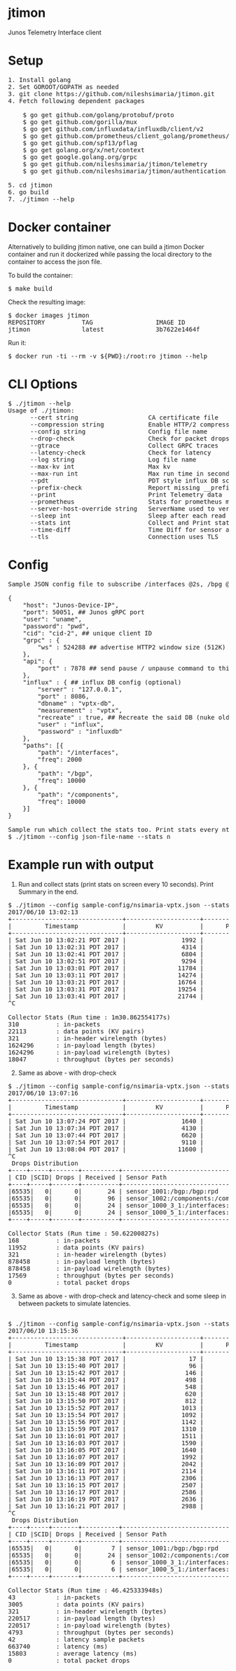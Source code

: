 # jtimon
Junos Telemetry Interface client

# Setup
<pre>
1. Install golang
2. Set GOROOT/GOPATH as needed
3. git clone https://github.com/nileshsimaria/jtimon.git
4. Fetch following dependent packages

    $ go get github.com/golang/protobuf/proto
    $ go get github.com/gorilla/mux
    $ go get github.com/influxdata/influxdb/client/v2
    $ go get github.com/prometheus/client_golang/prometheus/promhttp
    $ go get github.com/spf13/pflag
    $ go get golang.org/x/net/context
    $ go get google.golang.org/grpc
    $ go get github.com/nileshsimaria/jtimon/telemetry
    $ go get github.com/nileshsimaria/jtimon/authentication

5. cd jtimon
6. go build
7. ./jtimon --help
</pre>

# Docker container

Alternatively to building jtimon native, one can build a jtimon Docker container and
run it dockerized while passing the local directory to the container to access the 
json file.

To build the container:

<pre>
$ make build
</pre>

Check the resulting image:

<pre>
$ docker images jtimon
REPOSITORY          TAG                 IMAGE ID            CREATED             SIZE
jtimon              latest              3b7622e1464f        6 minutes ago       174MB
</pre>

Run it:

<pre>
$ docker run -ti --rm -v ${PWD}:/root:ro jtimon --help
</pre>


# CLI Options

<pre>
$ ./jtimon --help
Usage of ./jtimon:
      --cert string                   CA certificate file
      --compression string            Enable HTTP/2 compression (gzip, deflate)
      --config string                 Config file name
      --drop-check                    Check for packet drops
      --gtrace                        Collect GRPC traces
      --latency-check                 Check for latency
      --log string                    Log file name
      --max-kv int                    Max kv
      --max-run int                   Max run time in seconds
      --pdt                           PDT style influx DB schema
      --prefix-check                  Report missing __prefix__ in telemetry packet
      --print                         Print Telemetry data
      --prometheus                    Stats for prometheus monitoring system
      --server-host-override string   ServerName used to verify the hostname
      --sleep int                     Sleep after each read (ms)
      --stats int                     Collect and Print statistics periodically
      --time-diff                     Time Diff for sensor analysis using InfluxDB
      --tls                           Connection uses TLS
</pre>      

# Config
<pre>
Sample JSON config file to subscribe /interfaces @2s, /bpg @10s and /components @10s.

{
    "host": "Junos-Device-IP",
    "port": 50051, ## Junos gRPC port
    "user": "uname", 
    "password": "pwd",
    "cid": "cid-2", ## unique client ID
    "grpc" : {
        "ws" : 524288 ## advertise HTTP2 window size (512K) (default 64K)
    },
    "api": {
        "port" : 7878 ## send pause / unpause command to this port (optional)
    },
    "influx" : { ## influx DB config (optional)
        "server" : "127.0.0.1",
        "port" : 8086,
        "dbname" : "vptx-db",
        "measurement" : "vptx",
        "recreate" : true, ## Recreate the said DB (nuke old one)
        "user" : "influx",
        "password" : "influxdb"
    },    
    "paths": [{
        "path": "/interfaces",
        "freq": 2000
	}, {
        "path": "/bgp",
        "freq": 10000
	}, {
        "path": "/components",
        "freq": 10000
    }]
}

Sample run which collect the stats too. Print stats every nth second.
$ ./jtimon --config json-file-name --stats n 
</pre>

# Example run with output

1. Run and collect stats (print stats on screen every 10 seconds). Print Summary in the end.

<pre>
$ ./jtimon --config sample-config/nsimaria-vptx.json --stats 10
2017/06/10 13:02:13
+------------------------------+--------------------+--------------------+--------------------+--------------------+
|         Timestamp            |        KV          |      Packets       |       Bytes        |     Bytes(wire)    |
+------------------------------+--------------------+--------------------+--------------------+--------------------+
| Sat Jun 10 13:02:21 PDT 2017 |               1992 |                 28 |             146416 |             146416 |
| Sat Jun 10 13:02:31 PDT 2017 |               4314 |                 62 |             318344 |             318344 |
| Sat Jun 10 13:02:41 PDT 2017 |               6804 |                 97 |             501354 |             501354 |
| Sat Jun 10 13:02:51 PDT 2017 |               9294 |                132 |             684364 |             684364 |
| Sat Jun 10 13:03:01 PDT 2017 |              11784 |                167 |             867374 |             867374 |
| Sat Jun 10 13:03:11 PDT 2017 |              14274 |                202 |            1050384 |            1050384 |
| Sat Jun 10 13:03:21 PDT 2017 |              16764 |                237 |            1233402 |            1233402 |
| Sat Jun 10 13:03:31 PDT 2017 |              19254 |                272 |            1416432 |            1416432 |
| Sat Jun 10 13:03:41 PDT 2017 |              21744 |                307 |            1599462 |            1599462 |
^C

Collector Stats (Run time : 1m30.862554177s)
310          : in-packets
22113        : data points (KV pairs)
321          : in-header wirelength (bytes)
1624296      : in-payload length (bytes)
1624296      : in-payload wirelength (bytes)
18047        : throughput (bytes per seconds)
</pre>

2. Same as above - with drop-check

<pre>
$ ./jtimon --config sample-config/nsimaria-vptx.json --stats 10 --drop-check
2017/06/10 13:07:16
+------------------------------+--------------------+--------------------+--------------------+--------------------+
|         Timestamp            |        KV          |      Packets       |       Bytes        |     Bytes(wire)    |
+------------------------------+--------------------+--------------------+--------------------+--------------------+
| Sat Jun 10 13:07:24 PDT 2017 |               1640 |                 26 |             122482 |             122482 |
| Sat Jun 10 13:07:34 PDT 2017 |               4130 |                 61 |             305493 |             305493 |
| Sat Jun 10 13:07:44 PDT 2017 |               6620 |                 96 |             488503 |             488503 |
| Sat Jun 10 13:07:54 PDT 2017 |               9110 |                131 |             671513 |             671513 |
| Sat Jun 10 13:08:04 PDT 2017 |              11600 |                166 |             854523 |             854523 |
^C
 Drops Distribution
+----+-----+-------+----------+-------------------------------------------------------------------------------------------------------------------------+
| CID |SCID| Drops | Received | Sensor Path                                                                                                             |
+----+-----+-------+----------+-------------------------------------------------------------------------------------------------------------------------+
|65535|   0|      0|       24 | sensor_1001:/bgp:/bgp:rpd                                                                                               |
|65535|   0|      0|       96 | sensor_1002:/components:/components:chassisd                                                                            |
|65535|   0|      0|       24 | sensor_1000_3_1:/interfaces:/interfaces:mib2d                                                                           |
|65535|   0|      0|       24 | sensor_1000_5_1:/interfaces:/interfaces:xmlproxyd                                                                       |
+----+-----+-------+----------+-------------------------------------------------------------------------------------------------------------------------+

Collector Stats (Run time : 50.62200827s)
168          : in-packets
11952        : data points (KV pairs)
321          : in-header wirelength (bytes)
878458       : in-payload length (bytes)
878458       : in-payload wirelength (bytes)
17569        : throughput (bytes per seconds)
0            : total packet drops
</pre>

3. Same as above - with drop-check and latency-check and some sleep in between packets to simulate latencies.

<pre>

$ ./jtimon --config sample-config/nsimaria-vptx.json --stats 2 --drop-check --latency-check --sleep 1000
2017/06/10 13:15:36
+------------------------------+--------------------+--------------------+--------------------+--------------------+-----------------+
|         Timestamp            |        KV          |      Packets       |       Bytes        |     Bytes(wire)    | Average Latency |
+------------------------------+--------------------+--------------------+--------------------+--------------------+-----------------+
| Sat Jun 10 13:15:38 PDT 2017 |                 17 |                  1 |                901 |                901 |
| Sat Jun 10 13:15:40 PDT 2017 |                 96 |                  3 |               8501 |               8501 |             701 |
| Sat Jun 10 13:15:42 PDT 2017 |                146 |                  5 |              12669 |              12669 |            1592 |
| Sat Jun 10 13:15:44 PDT 2017 |                498 |                  7 |              36604 |              36604 |            2388 |
| Sat Jun 10 13:15:46 PDT 2017 |                548 |                  9 |              40220 |              40220 |            3067 |
| Sat Jun 10 13:15:48 PDT 2017 |                620 |                 11 |              47338 |              47338 |            3776 |
| Sat Jun 10 13:15:50 PDT 2017 |                812 |                 13 |              60355 |              60355 |            4522 |
| Sat Jun 10 13:15:52 PDT 2017 |               1013 |                 15 |              74107 |              74107 |            5261 |
| Sat Jun 10 13:15:54 PDT 2017 |               1092 |                 17 |              81709 |              81709 |            5944 |
| Sat Jun 10 13:15:56 PDT 2017 |               1142 |                 19 |              85877 |              85877 |            6672 |
| Sat Jun 10 13:15:59 PDT 2017 |               1310 |                 20 |              96959 |              96959 |            7035 |
| Sat Jun 10 13:16:01 PDT 2017 |               1511 |                 22 |             110711 |             110711 |            7857 |
| Sat Jun 10 13:16:03 PDT 2017 |               1590 |                 24 |             118311 |             118311 |            8625 |
| Sat Jun 10 13:16:05 PDT 2017 |               1640 |                 26 |             122479 |             122479 |            9413 |
| Sat Jun 10 13:16:07 PDT 2017 |               1992 |                 28 |             146414 |             146414 |           10193 |
| Sat Jun 10 13:16:09 PDT 2017 |               2042 |                 30 |             150029 |             150029 |           10945 |
| Sat Jun 10 13:16:11 PDT 2017 |               2114 |                 32 |             157146 |             157146 |           11697 |
| Sat Jun 10 13:16:13 PDT 2017 |               2306 |                 34 |             170163 |             170163 |           12456 |
| Sat Jun 10 13:16:15 PDT 2017 |               2507 |                 36 |             183915 |             183915 |           13212 |
| Sat Jun 10 13:16:17 PDT 2017 |               2586 |                 38 |             191515 |             191515 |           13941 |
| Sat Jun 10 13:16:19 PDT 2017 |               2636 |                 40 |             195683 |             195683 |           14687 |
| Sat Jun 10 13:16:21 PDT 2017 |               2988 |                 42 |             219618 |             219618 |           15433 |
^C
 Drops Distribution
+----+-----+-------+----------+-------------------------------------------------------------------------------------------------------------------------+
| CID |SCID| Drops | Received | Sensor Path                                                                                                             |
+----+-----+-------+----------+-------------------------------------------------------------------------------------------------------------------------+
|65535|   0|      0|        7 | sensor_1001:/bgp:/bgp:rpd                                                                                               |
|65535|   0|      0|       24 | sensor_1002:/components:/components:chassisd                                                                            |
|65535|   0|      0|        6 | sensor_1000_3_1:/interfaces:/interfaces:mib2d                                                                           |
|65535|   0|      0|        6 | sensor_1000_5_1:/interfaces:/interfaces:xmlproxyd                                                                       |
+----+-----+-------+----------+-------------------------------------------------------------------------------------------------------------------------+

Collector Stats (Run time : 46.425333948s)
43           : in-packets
3005         : data points (KV pairs)
321          : in-header wirelength (bytes)
220517       : in-payload length (bytes)
220517       : in-payload wirelength (bytes)
4793         : throughput (bytes per seconds)
42           : latency sample packets
663740       : latency (ms)
15803        : average latency (ms)
0            : total packet drops
</pre>
